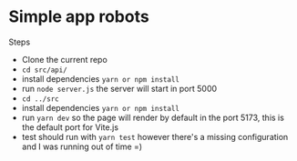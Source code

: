 # Simple app robots

Steps
- Clone the current repo
- `cd src/api/`
- install dependencies `yarn or npm install`
- run `node server.js` the server will start in port 5000
- `cd ../src`
- install dependencies `yarn or npm install`
- run `yarn dev` so the page will render by default in the port 5173, this is the default port for Vite.js
- test should run with `yarn test` however there's a missing configuration and I was running out of time =)

